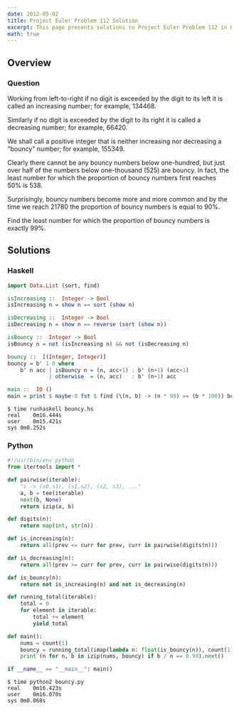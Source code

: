 ```yaml
---
date: 2012-05-02
title: Project Euler Problem 112 Solution
excerpt: This page presents solutions to Project Euler Problem 112 in Haskell and Python.
math: true
---
```



## Overview


### Question

Working from left-to-right if no digit is exceeded by the digit to its
left it is called an increasing number; for example, 134468.

Similarly if no digit is exceeded by the digit to its right it is called
a decreasing number; for example, 66420.

We shall call a positive integer that is neither increasing nor
decreasing a "bouncy" number; for example, 155349.

Clearly there cannot be any bouncy numbers below one-hundred, but just
over half of the numbers below one-thousand (525) are bouncy. In fact,
the least number for which the proportion of bouncy numbers first
reaches 50% is 538.

Surprisingly, bouncy numbers become more and more common and by the time
we reach 21780 the proportion of bouncy numbers is equal to 90%.

Find the least number for which the proportion of bouncy numbers is
exactly 99%.






## Solutions

### Haskell

```haskell
import Data.List (sort, find)

isIncreasing ::  Integer -> Bool
isIncreasing n = show n == sort (show n)

isDecreasing ::  Integer -> Bool
isDecreasing n = show n == reverse (sort (show n))

isBouncy ::  Integer -> Bool
isBouncy n = not (isIncreasing n) && not (isDecreasing n)

bouncy ::  [(Integer, Integer)]
bouncy = b' 1 0 where
    b' n acc | isBouncy n = (n, acc+1) : b' (n+1) (acc+1)
             | otherwise  = (n, acc)   : b' (n+1) acc

main ::  IO ()
main = print $ maybe 0 fst $ find (\(n, b) -> (n * 99) == (b * 100)) bouncy
```


```
$ time runhaskell bouncy.hs
real	0m16.444s
user	0m15.421s
sys	0m0.252s
```



### Python

```python
#!/usr/bin/env python
from itertools import *

def pairwise(iterable):
    "s -> (s0,s1), (s1,s2), (s2, s3), ..."
    a, b = tee(iterable)
    next(b, None)
    return izip(a, b)

def digits(n):
    return map(int, str(n))

def is_increasing(n):
    return all(prev <= curr for prev, curr in pairwise(digits(n)))

def is_decreasing(n):
    return all(prev >= curr for prev, curr in pairwise(digits(n)))

def is_bouncy(n):
    return not is_increasing(n) and not is_decreasing(n)

def running_total(iterable):
    total = 0
    for element in iterable:
        total += element
        yield total

def main():
    nums = count(1)
    bouncy = running_total(imap(lambda n: float(is_bouncy(n)), count(1)))
    print (n for n, b in izip(nums, bouncy) if b / n == 0.99).next()

if __name__ == "__main__": main()
```


```
$ time python2 bouncy.py
real	0m16.423s
user	0m16.070s
sys	0m0.068s
```


